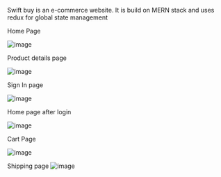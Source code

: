 Swift buy is an e-commerce website. It is build on MERN stack and uses redux for global state management

Home Page

![image](https://github.com/nishitapande/SwiftBuy/assets/89330962/eec08543-6c0b-4ad6-a76e-cc440b83cc9e)

Product details page

![image](https://github.com/nishitapande/SwiftBuy/assets/89330962/25ccf407-ea38-4ac5-82e1-56065c29a8ff)

Sign In page

![image](https://github.com/nishitapande/SwiftBuy/assets/89330962/3d8c0ce7-37b5-45b6-a9e1-9c2bf7e40f51)

Home page after login

![image](https://github.com/nishitapande/SwiftBuy/assets/89330962/bc941277-26da-4bb0-876a-497636cf2c98)


Cart Page

![image](https://github.com/nishitapande/SwiftBuy/assets/89330962/588ca1d5-2b67-4199-af2b-7f33b6518ab9)


Shipping page
![image](https://github.com/nishitapande/SwiftBuy/assets/89330962/9891cd1b-cddd-48b7-9ce9-72bac7fca021)


